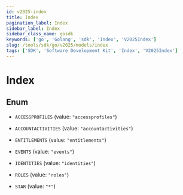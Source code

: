 ```yaml
---
id: v2025-index
title: Index
pagination_label: Index
sidebar_label: Index
sidebar_class_name: gosdk
keywords: ['go', 'Golang', 'sdk', 'Index', 'V2025Index']
slug: /tools/sdk/go/v2025/models/index
tags: ['SDK', 'Software Development Kit', 'Index', 'V2025Index']
---
```


# Index

## Enum

- `ACCESSPROFILES` (value: `"accessprofiles"`)

- `ACCOUNTACTIVITIES` (value: `"accountactivities"`)

- `ENTITLEMENTS` (value: `"entitlements"`)

- `EVENTS` (value: `"events"`)

- `IDENTITIES` (value: `"identities"`)

- `ROLES` (value: `"roles"`)

- `STAR` (value: `"*"`)
